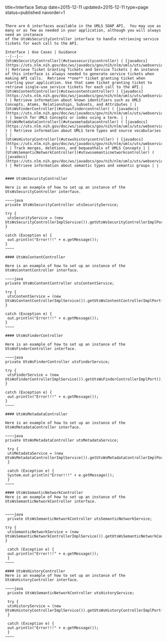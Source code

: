 title=Interface Setup
date=2015-12-11
updated=2015-12-11
type=page
status=published
navorder=1
~~~~~~

There are 6 interfaces available in the UMLS SOAP API.  You may use as many or as few as needed in your application, although you will always need an instanace
of the UtsWsSecurityController interface to handle retrieving service tickets for each call to the API.

Interface | Use Cases | Guidance
--|--|--
[UtsWsSecurityController](#utswssecuritycontroller) ( [javadocs](https://uts.nlm.nih.gov/doc/ws/javadocs/gov/nih/nlm/umls/uts/webservice/UtsWsSecurityController.html) )| Retrieve Ticket Granting Tickets and Service Tickets | An instance of this interface is always needed to generate service tickets when making API calls.  Retrieve **one** ticket granting ticket when starting your application. Use that same ticket granting ticket to retrieve single-use service tickets for each call to the API.|
[UtsWsContentController](#utswscontentcontroller) ( [javadocs](https://uts.nlm.nih.gov/doc/ws/javadocs/gov/nih/nlm/umls/uts/webservice/UtsWsContentController.html) ) | Retrieve information about known identifiers such as UMLS Concepts, Atoms, Relationships, Subsets, and Attributes | |
[UtsWsFinderController](#utswsfindercontroller) ( [javadocs](https://uts.nlm.nih.gov/doc/ws/javadocs/gov/nih/nlm/umls/uts/webservice/UtsWsFinderController.html) ) | Search for UMLS Concepts or codes using a term. | |
[UtsWsMetadataController](#utswsmetadatacontroller) ( [javadocs](https://uts.nlm.nih.gov/doc/ws/javadocs/gov/nih/nlm/umls/uts/webservice/UtsWsMetadataController.html) ) | Retrieve information about UMLS term types and source vocabularies | |
[UtsWsHistoryController](#utswshistorycontroller) ( [javadocs](https://uts.nlm.nih.gov/doc/ws/javadocs/gov/nih/nlm/umls/uts/webservice/UtsWsHistoryController.html) ) | Track merges, deletions, and bequeathals of UMLS Concepts | | 
[UtsWsSemanticNetworkController](#utswssemanticnetworkcontroller) ( [javadocs](https://uts.nlm.nih.gov/doc/ws/javadocs/gov/nih/nlm/umls/uts/webservice/UtsWsSemanticNetworkController.html) ) | Retrieve information about semantic types and semantic groups | |


#### UtsWsSecurityController

Here is an example of how to set up an instance of the UtsWsSecurityController interface.

~~~~java
private UtsWsSecurityController utsSecurityService;

try {
 utsSecurityService = (new UtsWsSecurityControllerImplService()).getUtsWsSecurityControllerImplPort();
}

catch (Exception e) {
 out.println("Error!!!" + e.getMessage());
}
~~~~

#### UtsWsContentController

Here is an example of how to set up an instance of the UtsWsContentController interface.

~~~~java
private UtsWsContentController utsContentService;

try {
 utsContentService = (new UtsWsContentControllerImplService()).getUtsWsContentControllerImplPort();
}

catch (Exception e) {
 out.println("Error!!!" + e.getMessage());
}
~~~~

#### UtsWsFinderController

Here is an example of how to set up an instance of the UtsWsFinderController interface.

~~~~java
private UtsWsFinderController utsFinderService;

try {
 utsFinderService = (new UtsWsFinderControllerImplService()).getUtsWsFinderControllerImplPort();
}

catch (Exception e) {
 out.println("Error!!!" + e.getMessage());
}
~~~~

#### UtsWsMetadataController

Here is an example of how to set up an instance of the UtsWsMetadataController interface.

~~~~java
private UtsWsMetadataController utsMetadataService;

 try {
 utsMetadataService = (new UtsWsMetadataControllerImplService()).getUtsWsMetadataControllerImplPort();
 }

 catch (Exception e) {
 System.out.println("Error!!!" + e.getMessage());
 }
~~~~

#### UtsWsSemanticNetworkController
Here is an example of how to set up an instance of the UtsWsSemanticNetworkController interface.


~~~~java
 private UtsWsSemanticNetworkController utsSemanticNetworkService;

try {
 utsSemanticNetworkService = (new UtsWsSemanticNetworkControllerImplService()).getUtsWsSemanticNetworkControllerImplPort();
}

 catch (Exception e) {
 out.println("Error!!!" + e.getMessage());
 }
~~~~

#### UtsWsHistoryController
Here is an example of how to set up an instance of the UtsWsHistoryController interface.

~~~~java
 private UtsWsSemanticNetworkController utsHistoryService;

 try {
 utsHistoryService = (new UtsWsHistoryControllerImplService()).getUtsWsHistoryControllerImplPort();
 }

 catch (Exception e) {
 out.println("Error!!!" + e.getMessage());
 }
~~~~


